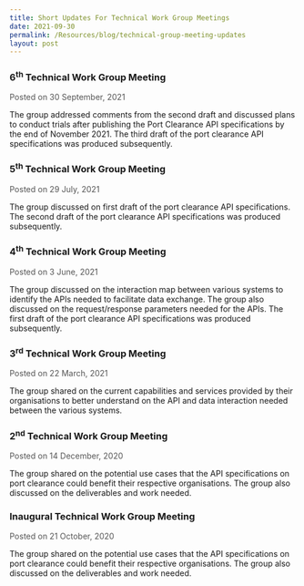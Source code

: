 ```yaml
---
title: Short Updates For Technical Work Group Meetings
date: 2021-09-30
permalink: /Resources/blog/technical-group-meeting-updates
layout: post
---
```


<h3><strong>6<sup>th</sup> Technical Work Group Meeting</strong></h3>

<div style="margin-top: 1rem; color: #565656;">Posted on 30 September, 2021</div>

<p>The group addressed comments from the second draft and discussed plans to conduct trials after publishing the Port Clearance API specifications by the end of November 2021. The third draft of the port clearance API specifications was produced subsequently.</p>

<h3><strong>5<sup>th</sup> Technical Work Group Meeting</strong></h3>

<div style="margin-top: 1rem; color: #565656;">Posted on 29 July, 2021</div>

<p>The group discussed on first draft of the port clearance API specifications. The second draft of the port clearance API specifications was produced subsequently.</p>

<h3><strong>4<sup>th</sup> Technical Work Group Meeting</strong></h3>

<div style="margin-top: 1rem; color: #565656;">Posted on 3 June, 2021</div>

<p>The group discussed on the interaction map between various systems to identify the APIs needed to facilitate data exchange. The group also discussed on the request/response parameters needed for the APIs. The first draft of the port clearance API specifications was produced subsequently.</p>

<h3><strong>3<sup>rd</sup> Technical Work Group Meeting</strong></h3>

<div style="margin-top: 1rem; color: #565656;">Posted on 22 March, 2021</div>

<p>The group shared on the current capabilities and services provided by their organisations to better understand on the API and data interaction needed between the various systems.</p>

<h3><strong>2<sup>nd</sup> Technical Work Group Meeting</strong></h3>

<div style="margin-top: 1rem; color: #565656;">Posted on 14 December, 2020</div>

<p>The group shared on the potential use cases that the API specifications on port clearance could benefit their respective organisations. The group also discussed on the deliverables and work needed.</p>

<h3><strong>Inaugural Technical Work Group Meeting</strong></h3>

<div style="margin-top: 1rem; color: #565656;">Posted on 21 October, 2020</div>

<p>The group shared on the potential use cases that the API specifications on port clearance could benefit their respective organisations. The group also discussed on the deliverables and work needed.</p>
